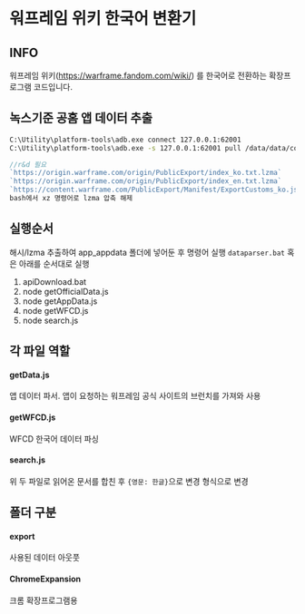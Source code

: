 # 워프레임 위키 한국어 변환기

## INFO
워프레임 위키(https://warframe.fandom.com/wiki/) 를 한국어로 전환하는 확장프로그램 코드입니다.

## 녹스기준 공홈 앱 데이터 추출
```bash
C:\Utility\platform-tools\adb.exe connect 127.0.0.1:62001
C:\Utility\platform-tools\adb.exe -s 127.0.0.1:62001 pull /data/data/com.digitalextremes.warframenexus/app_appdata
```

```js
//r&d 필요
`https://origin.warframe.com/origin/PublicExport/index_ko.txt.lzma`
`https://origin.warframe.com/origin/PublicExport/index_en.txt.lzma`
`https://content.warframe.com/PublicExport/Manifest/ExportCustoms_ko.json!00_iJjU8rqcw10eqUVbV-6I8g`
bash에서 xz 명령어로 lzma 압축 해제
```

## 실행순서
해시/lzma 추출하여 app_appdata 폴더에 넣어둔 후 명령어 실행
`dataparser.bat` 혹은 아래를 순서대로 실행

1. apiDownload.bat
2. node getOfficialData.js
2. node getAppData.js
3. node getWFCD.js
4. node search.js



## 각 파일 역할
#### getData.js
앱 데이터 파서. 앱이 요청하는 워프레임 공식 사이트의 브런치를 가져와 사용

#### getWFCD.js
WFCD 한국어 데이터 파싱

#### search.js
위 두 파일로 읽어온 문서를 합친 후 `{영문: 한글}`으로 변경 형식으로 변경

## 폴더 구분
#### export
사용된 데이터 아웃풋

#### ChromeExpansion
크롬 확장프로그램용

